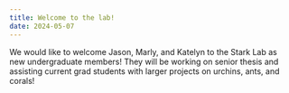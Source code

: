 ```yaml
---
title: Welcome to the lab!
date: 2024-05-07
---
```


We would like to welcome Jason, Marly, and Katelyn to the Stark Lab as new undergraduate members! They will be working on senior thesis and assisting current grad students with larger projects on urchins, ants, and corals!
